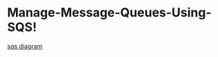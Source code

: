 # Manage-Message-Queues-Using-SQS!
[sqs diagram](https://user-images.githubusercontent.com/7680114/214149531-e129d132-1c7f-4e26-956e-19d84697fe7d.jpeg)


